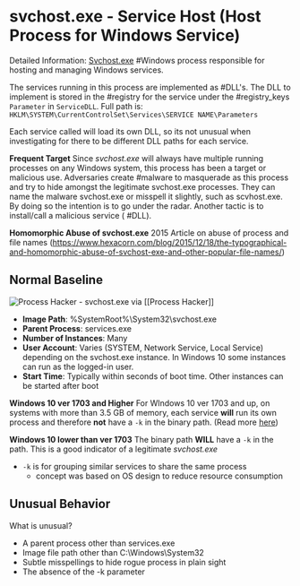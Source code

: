 # svchost.exe - Service Host (Host Process for Windows Service)
Detailed Information: [Svchost.exe](https://en.wikipedia.org/wiki/Svchost.exe)
#Windows process responsible for hosting and managing Windows services.

The services running in this process are implemented as #DLL's. The DLL to implement is stored in the #registry for the service under the #registry_keys `Parameter` in `ServiceDLL`.
Full path is: `HKLM\SYSTEM\CurrentControlSet\Services\SERVICE NAME\Parameters`

Each service called will load its own DLL, so its not unusual when investigating for there to be different DLL paths for each service. 

**Frequent Target**
Since *svchost.exe* will always have multiple running processes on any Windows system, this process has been a target or malicious use. Adversaries create #malware to masquerade as this process and try to hide amongst the legitimate svchost.exe processes. They can name the malware svchost.exe or misspell it slightly, such as scvhost.exe. By doing so the intention is to go under the radar. Another tactic is to install/call a malicious service ( #DLL).

**Homomorphic Abuse of svchost.exe**
2015 Article on abuse of process and file names (https://www.hexacorn.com/blog/2015/12/18/the-typographical-and-homomorphic-abuse-of-svchost-exe-and-other-popular-file-names/)

## Normal Baseline

![Process Hacker - svchost.exe](https://assets.tryhackme.com/additional/windows-processes/svchost.png)
via [[Process Hacker]]
- **Image Path**: %SystemRoot%\\System32\\svchost.exe
- **Parent Process**: services.exe
- **Number of Instances**: Many
- **User Account**: Varies (SYSTEM, Network Service, Local Service) depending on the svchost.exe instance. In Windows 10 some instances can run as the logged-in user.
- **Start Time**: Typically within seconds of boot time. Other instances can be started after boot

**Windows 10 ver 1703 and Higher**
For WIndows 10 ver 1703 and up, on systems with more than 3.5 GB of memory, each service **will** run its own process and therefore **not** have a `-k` in the binary path. (Read more [here](https://en.wikipedia.org/wiki/Svchost.exe)) 

**Windows 10 lower than ver 1703**
The binary path **WILL** have a `-k` in the path. This is a good indicator of a legitimate *svchost.exe*
- `-k` is for grouping similar services to share the same process
	- concept was based on OS design to reduce resource consumption

## Unusual Behavior
What is unusual?
-   A parent process other than services.exe
-   Image file path other than C:\\Windows\\System32
-   Subtle misspellings to hide rogue process in plain sight
-   The absence of the -k parameter